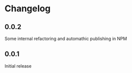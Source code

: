 Changelog
===============================================================================
0.0.2
-------------------------------------------------------------------------------
Some internal refactoring and automathic publishing in NPM

0.0.1
-------------------------------------------------------------------------------
Initial release
